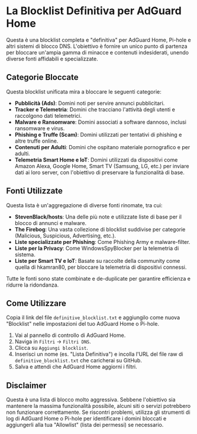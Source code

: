 # La Blocklist Definitiva per AdGuard Home

Questa è una blocklist completa e "definitiva" per AdGuard Home, Pi-hole e altri sistemi di blocco DNS. L'obiettivo è fornire un unico punto di partenza per bloccare un'ampia gamma di minacce e contenuti indesiderati, unendo diverse fonti affidabili e specializzate.

## Categorie Bloccate

Questa blocklist unificata mira a bloccare le seguenti categorie:

-   **Pubblicità (Ads)**: Domini noti per servire annunci pubblicitari.
-   **Tracker e Telemetria**: Domini che tracciano l'attività degli utenti e raccolgono dati telemetrici.
-   **Malware e Ransomware**: Domini associati a software dannoso, inclusi ransomware e virus.
-   **Phishing e Truffe (Scam)**: Domini utilizzati per tentativi di phishing e altre truffe online.
-   **Contenuti per Adulti**: Domini che ospitano materiale pornografico e per adulti.
-   **Telemetria Smart Home e IoT**: Domini utilizzati da dispositivi come Amazon Alexa, Google Home, Smart TV (Samsung, LG, etc.) per inviare dati ai loro server, con l'obiettivo di preservare la funzionalità di base.

## Fonti Utilizzate

Questa lista è un'aggregazione di diverse fonti rinomate, tra cui:

-   **StevenBlack/hosts**: Una delle più note e utilizzate liste di base per il blocco di annunci e malware.
-   **The Firebog**: Una vasta collezione di blocklist suddivise per categorie (Malicious, Suspicious, Advertising, etc.).
-   **Liste specializzate per Phishing**: Come Phishing Army e malware-filter.
-   **Liste per la Privacy**: Come WindowsSpyBlocker per la telemetria di sistema.
-   **Liste per Smart TV e IoT**: Basate su raccolte della community come quella di hkamran80, per bloccare la telemetria di dispositivi connessi.

Tutte le fonti sono state combinate e de-duplicate per garantire efficienza e ridurre la ridondanza.

## Come Utilizzare

Copia il link del file `definitive_blocklist.txt` e aggiungilo come nuova "Blocklist" nelle impostazioni del tuo AdGuard Home o Pi-hole.

1.  Vai al pannello di controllo di AdGuard Home.
2.  Naviga in `Filtri` -> `Filtri DNS`.
3.  Clicca su `Aggiungi blocklist`.
4.  Inserisci un nome (es. "Lista Definitiva") e incolla l'URL del file raw di `definitive_blocklist.txt` che caricherai su GitHub.
5.  Salva e attendi che AdGuard Home aggiorni i filtri.

## Disclaimer

Questa è una lista di blocco molto aggressiva. Sebbene l'obiettivo sia mantenere la massima funzionalità possibile, alcuni siti o servizi potrebbero non funzionare correttamente. Se riscontri problemi, utilizza gli strumenti di log di AdGuard Home o Pi-hole per identificare i domini bloccati e aggiungerli alla tua "Allowlist" (lista dei permessi) se necessario. 